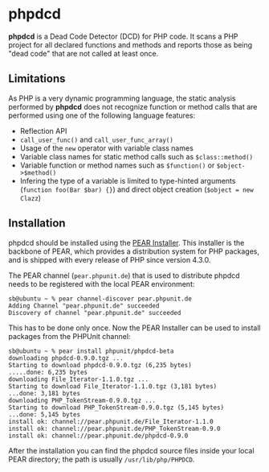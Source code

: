 phpdcd
======

**phpdcd** is a Dead Code Detector (DCD) for PHP code. It scans a PHP project for all declared functions and methods and reports those as being "dead code" that are not called at least once.

Limitations
-----------

As PHP is a very dynamic programming language, the static analysis performed by **phpdcd** does not recognize function or method calls that are performed using one of the following language features:

* Reflection API
* `call_user_func()` and `call_user_func_array()`
* Usage of the `new` operator with variable class names
* Variable class names for static method calls such as `$class::method()`
* Variable function or method names such as `$function()` or `$object->$method()`
* Infering the type of a variable is limited to type-hinted arguments (`function foo(Bar $bar) {}`) and direct object creation (`$object = new Clazz`)

Installation
------------

phpdcd should be installed using the [PEAR Installer](http://pear.php.net/). This installer is the backbone of PEAR, which provides a distribution system for PHP packages, and is shipped with every release of PHP since version 4.3.0.

The PEAR channel (`pear.phpunit.de`) that is used to distribute phpdcd needs to be registered with the local PEAR environment:

    sb@ubuntu ~ % pear channel-discover pear.phpunit.de
    Adding Channel "pear.phpunit.de" succeeded
    Discovery of channel "pear.phpunit.de" succeeded

This has to be done only once. Now the PEAR Installer can be used to install packages from the PHPUnit channel:

    sb@ubuntu ~ % pear install phpunit/phpdcd-beta
    downloading phpdcd-0.9.0.tgz ...
    Starting to download phpdcd-0.9.0.tgz (6,235 bytes)
    .....done: 6,235 bytes
    downloading File_Iterator-1.1.0.tgz ...
    Starting to download File_Iterator-1.1.0.tgz (3,181 bytes)
    ...done: 3,181 bytes
    downloading PHP_TokenStream-0.9.0.tgz ...
    Starting to download PHP_TokenStream-0.9.0.tgz (5,145 bytes)
    ...done: 5,145 bytes
    install ok: channel://pear.phpunit.de/File_Iterator-1.1.0
    install ok: channel://pear.phpunit.de/PHP_TokenStream-0.9.0
    install ok: channel://pear.phpunit.de/phpdcd-0.9.0

After the installation you can find the phpdcd source files inside your local PEAR directory; the path is usually `/usr/lib/php/PHPDCD`.
